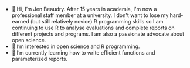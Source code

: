 - 👋 Hi, I’m Jen Beaudry. After 15 years in academia, I'm now a professional staff member at a university. 
I don't want to lose my hard-earned (but still relatively novice) R programming skills so I am continuing to 
use R to analyse evaluations and complete reports on different projects and programs. I am also a passionate
advocate about open science.
- 👀 I’m interested in open science and R programming. 
- 🌱 I’m currently learning how to write efficient functions and parameterized reports. 

<!---
jlbeaudry/jlbeaudry is a ✨ special ✨ repository because its `README.md` (this file) appears on your GitHub profile.
You can click the Preview link to take a look at your changes.
--->
